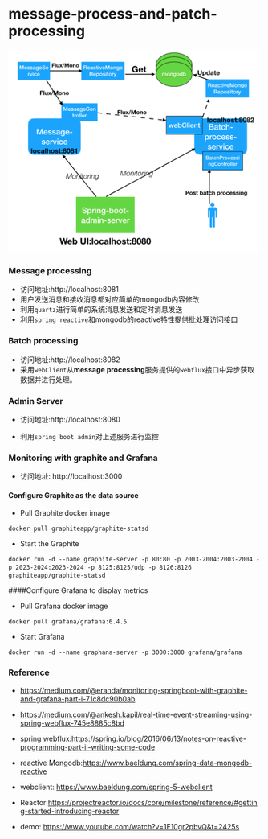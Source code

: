 # message-process-and-patch-processing
<img src="https://github.com/TcPaulyue/message-process-and-patch-processing/blob/master/%E6%88%AA%E5%B1%8F2020-03-21%E4%B8%8A%E5%8D%8810.30.46.png" alt="截屏2020-03-21上午10.30.46" style="zoom:50%;" />

### Message processing

+ 访问地址:http://localhost:8081
+ 用户发送消息和接收消息都对应简单的mongodb内容修改
+ 利用`quartz`进行简单的系统消息发送和定时消息发送
+ 利用`spring reactive`和mongodb的reactive特性提供批处理访问接口

### Batch processing

+ 访问地址:http://localhost:8082
+ 采用`webClient`从**message processing**服务提供的`webflux`接口中异步获取数据并进行处理。

### Admin Server

+ 访问地址:http://localhost:8080

+ 利用`spring boot admin`对上述服务进行监控

### Monitoring with graphite and Grafana

+ 访问地址: http://localhost:3000

#### Configure Graphite as the data source

- Pull Graphite docker image

```
docker pull graphiteapp/graphite-statsd
```

- Start the Graphite

```
docker run -d --name graphite-server -p 80:80 -p 2003-2004:2003-2004 -p 2023-2024:2023-2024 -p 8125:8125/udp -p 8126:8126 graphiteapp/graphite-statsd
```

####Configure Grafana to display metrics

- Pull Grafana docker image

```
docker pull grafana/grafana:6.4.5
```

- Start Grafana

```
docker run -d --name graphana-server -p 3000:3000 grafana/grafana
```



### Reference

+ https://medium.com/@eranda/monitoring-springboot-with-graphite-and-grafana-part-i-71c8dc90b0ab

+ https://medium.com/@ankesh.kapil/real-time-event-streaming-using-spring-webflux-745e8885c8bd
+ spring webflux:https://spring.io/blog/2016/06/13/notes-on-reactive-programming-part-ii-writing-some-code
+ reactive Mongodb:https://www.baeldung.com/spring-data-mongodb-reactive
+ webclient: https://www.baeldung.com/spring-5-webclient
+ Reactor:https://projectreactor.io/docs/core/milestone/reference/#getting-started-introducing-reactor
+ demo: https://www.youtube.com/watch?v=1F10gr2pbvQ&t=2425s